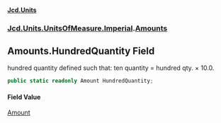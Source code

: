 #### [Jcd.Units](index.md 'index')

### [Jcd.Units.UnitsOfMeasure.Imperial](Jcd.Units.UnitsOfMeasure.Imperial.md 'Jcd.Units.UnitsOfMeasure.Imperial').[Amounts](Amounts.md 'Jcd.Units.UnitsOfMeasure.Imperial.Amounts')

## Amounts.HundredQuantity Field

hundred quantity defined such that: ten quantity = hundred qty. × 10.0.

```csharp
public static readonly Amount HundredQuantity;
```

#### Field Value

[Amount](Amount.md 'Jcd.Units.UnitTypes.Amount')